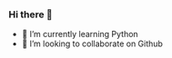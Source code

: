 ### Hi there 👋

- 🌱 I’m currently learning Python
- 👯 I’m looking to collaborate on Github


<!--
**Bunsamnangkhut/Bunsamnangkhut** is a ✨ _special_ ✨ repository because its `README.md` (this file) appears on your GitHub profile.

Here are some ideas to get you started:


-->
